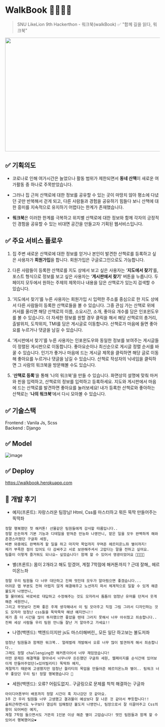 # WalkBook 🏃‍♂️🏃‍♀️
> SNU LikeLion 9th Hackerthon - 워크북(walkBook)
✅ "함께 길을 읽다, 워크북"
<img src="https://user-images.githubusercontent.com/76577426/126854973-76a95cd5-cd65-4e14-89cf-01dd4825c455.png"  width="700" height="370">

✅ 기획의도
---
- 코로나로 인해 여가시간은 늘었으나 활동 범위가 제한되면서 **동네 산책**이 새로운 여가활동 중 하나로 주목받았습니다.

- 그러나 집 근처 산책로에 대한 정보를 공유할 수 있는 곳이 마땅치 않아 평소에 다녔던 곳만 반복해서 걷게 되고, 다른 사람들과 경험을 공유하기 힘들다 보니 산책에 대한 흥미를 지속적으로 유지하기 어렵다는 한계가 존재했습니다.

- **워크북**은 이러한 한계를 극복하고 위치별 산책로에 대한 정보와 함께 각자의 긍정적인 경험을 공유할 수 있는 비대면 공간을 만들고자 기획된 웹서비스입니다.
    
✅ 주요 서비스 플로우
---
1. 집 주변 새로운 산책로에 대한 정보를 얻거나 본인이 발견한 산책로를 등록하고 싶은 사용자가 **회원가입**을 합니다. 회원가입은 구글로그인으로도 가능합니다.  

2. 다른 사람들이 등록한 산책로를 지도 상에서 보고 싶은 사용자는 ‘**지도에서 찾기**’를, 포스트 형식으로 정보를 보고 싶은 사용자는 ‘**게시판에서 찾기**’ 버튼을 누릅니다. 두 페이지 모두에서 원하는 주제의 제목이나 내용을 담은 산책로가 있는지 검색할 수 있습니다.  

3. ‘지도에서 찾기’를 누른 사용자는 회원가입 시 입력한 주소를 중심으로 한 지도 상에서 다른 사람들이 등록한 산책로들을 볼 수 있습니다. 그중 관심 가는 산책로 위에 커서를 올리면 해당 산책로의 이름, 소요시간, 소개, 좋아요 개수를 담은 인포윈도우를 볼 수 있습니다. 더 자세한 정보를 원할 경우 클릭을 해서 해당 산책로의 총거리, 출발위치, 도착위치, TMI를 담은 게시글로 이동합니다. 산책로가 마음에 들면 좋아요를 누르거나 댓글을 남길 수 있습니다.  

4. ‘게시판에서 찾기’를 누른 사용자는 인포윈도우와 동일한 정보를 보여주는 게시글들이 정렬된 게시판으로 이동합니다. 좋아요순이나 최신순으로 게시글 정렬 순서를 바꿀 수 있습니다. 인기가 좋거나 마음에 드는 게시글 제목을 클릭하면 해당 글로 이동해 좋아요를 누르거나 댓글을 남길 수 있습니다. 산책로 작성자의 닉네임을 클릭하면 그 사람의 워크북을 방문해볼 수도 있습니다.  

5. ‘**산책로 등록**’을 통해 ‘나의 워크북’을 만들 수 있습니다. 화면상의 설명에 맞춰 마커와 핀을 입력하고, 산책로의 정보를 입력하고 등록하세요. 지도와 게시판에서 마음에 드는 산책로를 발견하면 좋아요를 눌러보세요! 내가 등록한 산책로와 좋아하는 산책로는 ‘**나의 워크북**’에서 다시 모아볼 수 있습니다.
  
✅ 기술스택
---
Frontend : Vanila Js, Scss    
Backend : Django    
  
  
✅ Model
---
![image](https://user-images.githubusercontent.com/52378625/126783361-5feb2977-68dc-4e6b-a6d2-cb99a73ec07e.png)


✅ Deploy
---
https://walkbook.herokuapp.com

💚 개발 후기
---
- 예지(프론트): 자랑스러운 팀장님! Html, Css를 마스터하고 뭐든 뚝딱 만들어주는 뚝딱좌  
```
정말 행복했던 첫 해커톤! 선물같은 팀원들에게 감사할 따름입니다.. 
정말 든든하게 기본 기능과 디테일을 받쳐준 만능좌 나영언니, 맡은 일을 모두 완벽하게 해와 존경스러웠던 구글좌 세원, 
바쁜 와중에도 완벽하게 할 일을 하고 마지막 목업까지 꾸며준 헤르미온느좌 별이까지! 
제가 부족한 점이 있어도 다 감싸주고 서로 보완해주셔서 고맙다는 말을 전하고 싶어요. 
팀플이 이렇게 즐거워도 되나요~ 싶었습니다! 함께 할 수 있어서 영광이었어요 👩‍👩‍👧‍👧
```

- 별(프론트): 몸이 2개라고 해도 믿겠어, 계절 7학점에 해커톤까지 ? 근데 잘해,, 헤르미온느좌  
```
정말 우리 팀원들 다 너무 대단하고 진짜 멋진데 모두가 알아줬으면 좋겠습니다...
어려운 맵 부분도 전혀 어렵지 않게 해결해주고 노션까지 파서 체계적으로 일할 수 있게 해준 불도저 나영언니, 
뭘 물어봐도 바로바로 대답하고 수정해주는 것도 모자라서 틈틈이 엄청난 유머를 던져서 웃게 해준 세원언니, 
그리고 무엇보다 진짜 좋은 주제 생각해내서 이 팀 모아주고 직접 그림 그려서 디자인하는 것도 모자라 엄청난 css들을 뚝딱뚝딱 해낸 예지언니!! 
제가 좀 더 시간을 많이 투자했으면 좋았을 텐데 그러지 못해서 너무 아쉬웠고 죄송합니다..
진짜 세상 사람들 우리 팀원 언니들 잘난 거 알아주고 가세요!!
```

- 나영(백엔드): 백엔드이지만 js도 마스터해버린,, 모든 일단 하고보는 불도저좌  
```
엄청난 팀원들과 함께한 워크북.. 얼레벌레 개발해서 오류 너무 많이 발견하게 해서 죄송합니다.. 
그래도 정말 challenging한 해커톤이어서 너무 재밌었습니다!  
어떤 문제든 해결책을 찾아내서 너무너무 든든했던 구글좌 세원, 웹페이지를 순식간에 있어보이게 만들어주었던(=있어빌리티) 뚝딱좌 예지,
계절학기 때문에 고생했지만 엄청난 퀄리티의 목업을 만들어준 헤르미온느좌 별이.. 팀워크 너무 좋았던 우리 팀! 정말 행복했습니다 🤍
```
- 세원(백엔드): 오류? 어림도없지.. 구글링으로 문제를 척척 해결하는 구글좌  
```
아이디어톤부터 배포까지 정말 시간이 훅 지나갔던 것 같아요.  
3주 간 우리 팀원들 너무 고생했고 결과물이 예상보다 잘 나온 것 같아서 뿌듯합니다!! 
출퇴근하면서도 누구보다 열심히 임해줬던 불도저 나영언니, 팀장으로서 잘 이끌어주고 Css의 왕이 되어버린 예지, 
계절 7학점 들으면서도 거뜬히 1인분 이상 해준 별이 고맙습니다! 멋진 팀원들과 함께 할 수 있어서 행복했어요❤  
```


